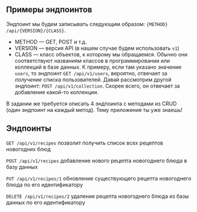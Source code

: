 ## Примеры эндпоинтов

Эндпоинт мы будем записывать следующим образом: `{METHOD} /api/{VERSION}/{CLASS}`. 

- METHOD — GET, POST и т.д.
- VERSION — версия API (в нашем случае будем использовать `v1`)
- CLASS — класс объектов, к которому мы обращаемся. Обычно они соответствуют названиям классов в программировании или коллекций в базе данных. К примеру, если там указано значение `users`, то эндпоинт `GET /api/v1/users`, вероятно, отвечает за _получение_ списка пользователей. Давай рассмотрим другой эндпоинт: `POST /api/v1/collection`. Скорее всего, он отвечает за добавление какой-то коллекции. 

В задании же требуется описать 4 эндпоинта с методами из CRUD (один эндпоинт на каждый метод). Тему приложения ты уже знаешь!

## Эндпоинты
`GET /api/v1/recipes` 
 позволит получить список всех рецептов новогодних блюд

`POST /api/v1/recipes` 
добавление нового рецепта новогоднего блюда в базу данных

`PUT /api/v1/recipes/1`
обновление существующего рецепта новогоднего блюда по его идентификатору

`DELETE /api/v1/recipes/2`
удаление рецепта новогоднего блюда из базы данных по его идентификатору